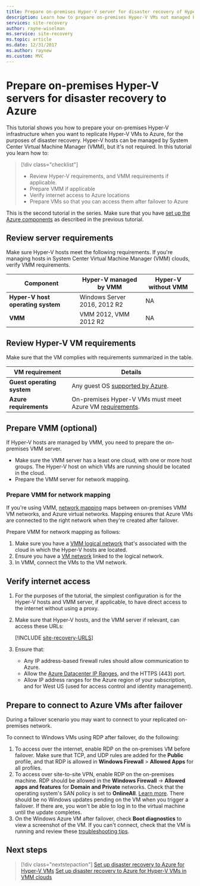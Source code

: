 ```yaml
---
title: Prepare on-premises Hyper-V server for disaster recovery of Hyper-V VMs to Azure| Microsoft Docs
description: Learn how to prepare on-premises Hyper-V VMs not managed by System Center VMM for disaster recovery to Azure with the Azure Site Recovery service.
services: site-recovery
author: rayne-wiselman
ms.service: site-recovery
ms.topic: article
ms.date: 12/31/2017
ms.author: raynew
ms.custom: MVC
---
```



# Prepare on-premises Hyper-V servers for disaster recovery to Azure

This tutorial shows you how to prepare your on-premises Hyper-V infrastructure when you want to replicate Hyper-V VMs to Azure, for the purposes of disaster recovery. Hyper-V hosts can be managed by System Center Virtual Machine Manager (VMM), but it's not required.  In this tutorial you learn how to:

> [!div class="checklist"]
> * Review Hyper-V requirements, and VMM requirements if applicable.
> * Prepare VMM if applicable
> * Verify internet access to Azure locations
> * Prepare VMs so that you can access them after failover to Azure

This is the second tutorial in the series. Make sure that you have
[set up the Azure components](tutorial-prepare-azure.md) as described in the previous tutorial.



## Review server requirements

Make sure Hyper-V hosts meet the following requirements. If you're managing hosts in System Center Virtual Machine Manager (VMM) clouds, verify VMM requirements.


**Component** | **Hyper-V managed by VMM** | **Hyper-V without VMM**
--- | --- | ---
**Hyper-V host operating system** | Windows Server 2016, 2012 R2 | NA
**VMM** | VMM 2012, VMM 2012 R2 | NA


## Review Hyper-V VM requirements

Make sure that the VM complies with requirements summarized in the table.

**VM requirement** | **Details**
--- | ---
**Guest operating system** | Any guest OS [supported by Azure](https://technet.microsoft.com/library/cc794868.aspx).
**Azure requirements** | On-premises Hyper-V VMs must meet Azure VM [requirements](site-recovery-support-matrix-to-azure.md).

## Prepare VMM (optional)

If Hyper-V hosts are managed by VMM, you need to prepare the on-premises VMM server. 

- Make sure the VMM server has a least one cloud, with one or more host groups. The Hyper-V host on which VMs are running should be located in the cloud.
- Prepare the VMM server for network mapping.

### Prepare VMM for network mapping

If you're using VMM, [network mapping](site-recovery-network-mapping.md) maps between on-premises VMM VM networks, and Azure virtual networks. Mapping ensures that Azure VMs are connected to the right network when they're created after failover.

Prepare VMM for network mapping as follows:

1. Make sure you have a [VMM logical network](https://docs.microsoft.com/system-center/vmm/network-logical) that's associated with the cloud in which the Hyper-V hosts are located.
2. Ensure you have a [VM network](https://docs.microsoft.com/system-center/vmm/network-virtual) linked to the logical network.
3. In VMM, connect the VMs to the VM network.

## Verify internet access

1. For the purposes of the tutorial, the simplest configuration is for the Hyper-V hosts and VMM server, if applicable, to have direct access to the internet without using a proxy. 
2. Make sure that Hyper-V hosts, and the VMM server if relevant, can access these URLs: 

    [!INCLUDE [site-recovery-URLS](../../includes/site-recovery-URLS.md)]
    
3. Ensure that:
    - Any IP address-based firewall rules should allow communication to Azure.
    - Allow the [Azure Datacenter IP Ranges](https://www.microsoft.com/download/confirmation.aspx?id=41653), and the HTTPS (443) port.
    - Allow IP address ranges for the Azure region of your subscription, and for West US (used for access control and identity management).


## Prepare to connect to Azure VMs after failover

During a failover scenario you may want to connect to your replicated on-premises network.

To connect to Windows VMs using RDP after failover, do the following:

1. To access over the internet, enable RDP on the on-premises VM before failover. Make sure that
   TCP, and UDP rules are added for the **Public** profile, and that RDP is allowed in **Windows
   Firewall** > **Allowed Apps** for all profiles.
2. To access over site-to-site VPN, enable RDP on the on-premises machine. RDP should be allowed in
   the **Windows Firewall** -> **Allowed apps and features** for **Domain and Private** networks.
   Check that the operating system's SAN policy is set to **OnlineAll**. [Learn
   more](https://support.microsoft.com/kb/3031135). There should be no Windows updates pending on
   the VM when you trigger a failover. If there are, you won't be able to log in to the virtual
   machine until the update completes.
3. On the Windows Azure VM after failover, check **Boot diagnostics** to view a screenshot of the
   VM. If you can't connect, check that the VM is running and review these
   [troubleshooting tips](http://social.technet.microsoft.com/wiki/contents/articles/31666.troubleshooting-remote-desktop-connection-after-failover-using-asr.aspx).


## Next steps

> [!div class="nextstepaction"]
> [Set up disaster recovery to Azure for Hyper-V VMs](tutorial-hyper-v-to-azure.md)
> [Set up disaster recovery to Azure for Hyper-V VMs in VMM clouds](tutorial-hyper-v-vmm-to-azure.md)

